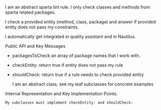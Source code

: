 I am an abstract sparta lint rule. I only check classes and methods from sparta related packages.

I check a provided entity (method, class, package) and answer if provided entity does not pass my constraints.

I automatically get integrated in quality assistant and in Nautilus.

Public API and Key Messages

- packagesToCheck an array of package names that I work with.
- checkEntity: return true if entity does not pass my rule
- shouldCheck: return true if a rule needs to check provided entity

   I am an abstract class, see my leaf subclasses for concrete examples
 
Internal Representation and Key Implementation Points.

	My subclasses must implement checkEntity: and shouldCheck: